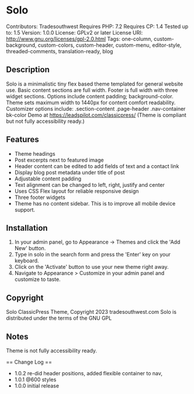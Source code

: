 # Solo
Contributors: Tradesouthwest
Requires PHP: 7.2
Requires CP:  1.4
Tested up to: 1.5
Version:      1.0.0
License:      GPLv2 or later
License URI:  http://www.gnu.org/licenses/gpl-2.0.html
Tags: one-column, custom-background, custom-colors, custom-header, custom-menu, editor-style, threaded-comments, translation-ready, blog

## Description
Solo is a minimalistic tiny flex based theme templated for general website use. 
Basic content sections are full width. Footer is full width with three widget sections. Options include content padding; background-color.
Theme sets maximum width to 1440px for content comfort readability. 
Customizer options include: .section-content .page-header .nav-container bk-color
Demo at https://leadspilot.com/classicpress/ (Theme is compliant but not fully accessibility ready.)

## Features
- Theme headings
- Post excerpts next to featured image
- Header content can be edited to add fields of text and a contact link
- Display blog post metadata under title of post
- Adjustable content padding
- Text alignment can be changed to left, right, justify and center
- Uses CSS Flex layout for reliable responsive design
- Three footer widgets
- Theme has no content sidebar. This is to improve all mobile device support.

## Installation

1. In your admin panel, go to Appearance -> Themes and click the 'Add New' button.
2. Type in solo in the search form and press the 'Enter' key on your keyboard.
3. Click on the 'Activate' button to use your new theme right away.
4. Navigate to Appearance > Customize in your admin panel and customize to taste.


## Copyright

Solo ClassicPress Theme, Copyright 2023 tradesouthwest.com
Solo is distributed under the terms of the GNU GPL

## Notes 

Theme is not fully accessibility ready.

== Change Log ==
* 1.0.2
re-did header positions, 
added flexible container to nav,
* 1.0.1
@600 styles
* 1.0.0
initial release 
